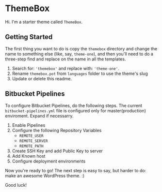 ThemeBox
=========

Hi. I'm a starter theme called `ThemeBox`.

Getting Started
---------------

The first thing you want to do is copy the `themebox` directory and change the name to something else (like, say, `theme-one`), and then you'll need to do a three-step find and replace on the name in all the templates.

1. Search for: `'themebox'` and replace with: `'theme-one'`.
2. Rename `themebox.pot` from `languages` folder to use the theme's slug
3. Update or delete this readme.

Bitbucket Pipelines
-------------------

To configure Bitbucket Pipelines, do the following steps. The current `bitbucket-pipelines.yml` file is configured only for master(production) enviroment. Expand if necessarry.

1. Enable Pipelines
2. Configure the following Repository Variables
	* `REMOTE_USER`
	* `REMOTE_SERVER`
	* `REMOTE_PATH`
3. Create SSH Key and add Public Key to server
4. Add Known host
5. Configure deployment environments

Now you're ready to go! The next step is easy to say, but harder to do: make an awesome WordPress theme. :)

Good luck!